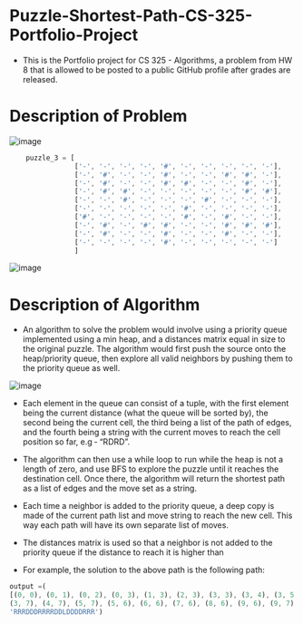 # Puzzle-Shortest-Path-CS-325-Portfolio-Project

- This is the Portfolio project for CS 325 - Algorithms, a problem from HW 8 that is allowed to be posted to a public GitHub profile after grades are released.

# Description of Problem

![image](https://user-images.githubusercontent.com/91037796/225496432-37989d16-cba0-4893-a606-d61324f4bd9d.png)


```js
    puzzle_3 = [
                ['-', '-', '-', '-', '#', '-', '-', '-', '-', '-'],
                ['-', '#', '-', '-', '#', '-', '-', '#', '#', '-'],
                ['-', '#', '-', '-', '#', '#', '-', '-', '#', '-'],
                ['-', '#', '#', '-', '-', '-', '-', '-', '#', '#'],
                ['-', '-', '#', '-', '-', '-', '#', '-', '-', '-'],
                ['-', '-', '-', '-', '-', '#', '-', '-', '-', '-'],
                ['#', '-', '-', '-', '-', '#', '-', '#', '-', '-'],
                ['-', '#', '-', '#', '#', '-', '-', '#', '#', '#'],
                ['-', '#', '-', '-', '#', '-', '-', '#', '-', '-'],
                ['-', '-', '-', '-', '#', '-', '-', '-', '-', '-']
                ]

```



![image](https://user-images.githubusercontent.com/91037796/225496467-280148b0-164c-417a-8a10-13b5f3d82b5a.png)



# Description of Algorithm

- An algorithm to solve the problem would involve using a priority queue implemented using a
min heap, and a distances matrix equal in size to the original puzzle. The algorithm would first
push the source onto the heap/priority queue, then explore all valid neighbors by pushing them to the priority
queue as well. 

![image](https://user-images.githubusercontent.com/91037796/225496958-e6eff3cf-fee1-4bc6-a863-4391af3fde24.png)


- Each element in the queue can consist of a tuple, with the first element being the
current distance (what the queue will be sorted by), the second being the current cell, the third
being a list of the path of edges, and the fourth being a string with the current moves to reach
the cell position so far, e.g ‐ “RDRD”.

- The algorithm can then use a while loop to run while the heap is not a length of zero, and use
BFS to explore the puzzle until it reaches the destination cell. Once there, the algorithm will
return the shortest path as a list of edges and the move set as a string.

- Each time a neighbor is added to the priority queue, a deep copy is made of the current path list
and move string to reach the new cell. This way each path will have its own separate list of
moves.

- The distances matrix is used so that a neighbor is not added to the priority queue if the distance
to reach it is higher than


- For example, the solution to the above path is the following path:

```js
output =(
[(0, 0), (0, 1), (0, 2), (0, 3), (1, 3), (2, 3), (3, 3), (3, 4), (3, 5), (3, 6), 
(3, 7), (4, 7), (5, 7), (5, 6), (6, 6), (7, 6), (8, 6), (9, 6), (9, 7), (9, 8), (9, 9)], 
'RRRDDDRRRRDDLDDDDRRR')
```
